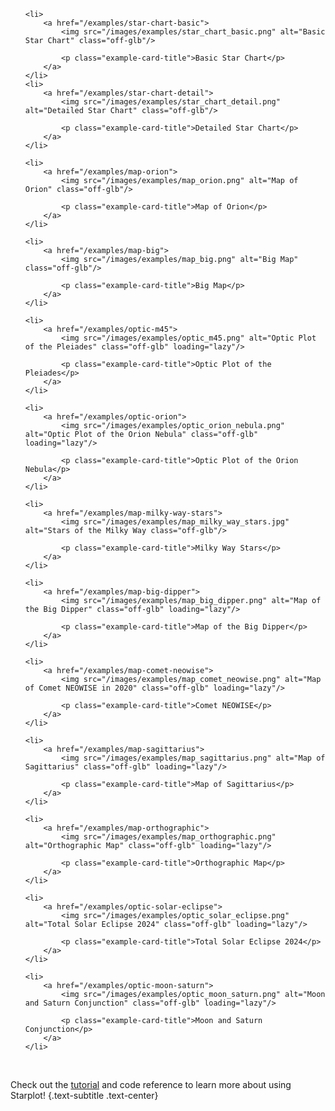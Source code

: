 <div class="grid cards examples" markdown>


<ul>

    <li>
        <a href="/examples/star-chart-basic">
            <img src="/images/examples/star_chart_basic.png" alt="Basic Star Chart" class="off-glb"/>

            <p class="example-card-title">Basic Star Chart</p>
        </a>
    </li>
    <li>
        <a href="/examples/star-chart-detail">
            <img src="/images/examples/star_chart_detail.png" alt="Detailed Star Chart" class="off-glb"/>

            <p class="example-card-title">Detailed Star Chart</p>
        </a>
    </li>

    <li>
        <a href="/examples/map-orion">
            <img src="/images/examples/map_orion.png" alt="Map of Orion" class="off-glb"/>

            <p class="example-card-title">Map of Orion</p>
        </a>
    </li>

    <li>
        <a href="/examples/map-big">
            <img src="/images/examples/map_big.png" alt="Big Map" class="off-glb"/>

            <p class="example-card-title">Big Map</p>
        </a>
    </li>

    <li>
        <a href="/examples/optic-m45">
            <img src="/images/examples/optic_m45.png" alt="Optic Plot of the Pleiades" class="off-glb" loading="lazy"/>

            <p class="example-card-title">Optic Plot of the Pleiades</p>
        </a>
    </li>

    <li>
        <a href="/examples/optic-orion">
            <img src="/images/examples/optic_orion_nebula.png" alt="Optic Plot of the Orion Nebula" class="off-glb" loading="lazy"/>

            <p class="example-card-title">Optic Plot of the Orion Nebula</p>
        </a>
    </li>

    <li>
        <a href="/examples/map-milky-way-stars">
            <img src="/images/examples/map_milky_way_stars.jpg" alt="Stars of the Milky Way class="off-glb"/>

            <p class="example-card-title">Milky Way Stars</p>
        </a>
    </li>

    <li>
        <a href="/examples/map-big-dipper">
            <img src="/images/examples/map_big_dipper.png" alt="Map of the Big Dipper" class="off-glb" loading="lazy"/>

            <p class="example-card-title">Map of the Big Dipper</p>
        </a>
    </li>

    <li>
        <a href="/examples/map-comet-neowise">
            <img src="/images/examples/map_comet_neowise.png" alt="Map of Comet NEOWISE in 2020" class="off-glb" loading="lazy"/>

            <p class="example-card-title">Comet NEOWISE</p>
        </a>
    </li>

    <li>
        <a href="/examples/map-sagittarius">
            <img src="/images/examples/map_sagittarius.png" alt="Map of Sagittarius" class="off-glb" loading="lazy"/>

            <p class="example-card-title">Map of Sagittarius</p>
        </a>
    </li>

    <li>
        <a href="/examples/map-orthographic">
            <img src="/images/examples/map_orthographic.png" alt="Orthographic Map" class="off-glb" loading="lazy"/>

            <p class="example-card-title">Orthographic Map</p>
        </a>
    </li>

    <li>
        <a href="/examples/optic-solar-eclipse">
            <img src="/images/examples/optic_solar_eclipse.png" alt="Total Solar Eclipse 2024" class="off-glb" loading="lazy"/>

            <p class="example-card-title">Total Solar Eclipse 2024</p>
        </a>
    </li>

    <li>
        <a href="/examples/optic-moon-saturn">
            <img src="/images/examples/optic_moon_saturn.png" alt="Moon and Saturn Conjunction" class="off-glb" loading="lazy"/>

            <p class="example-card-title">Moon and Saturn Conjunction</p>
        </a>
    </li>

</ul>


</div>

<br/>

Check out the [tutorial](tutorial.md) and code reference to learn more about using Starplot!
{.text-subtitle .text-center}

<br/>
<br/>
